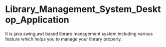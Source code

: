 # Library_Management_System_Desktop_Application
It is java swing,awt based library management system including various feature which helps you to manage your library properly. 
